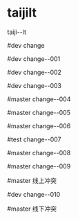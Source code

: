 # taijilt
taiji--lt

#dev change

#dev change--001

#dev change--002

#dev change--003

#master change--004

#master change--005

#master change--006

#test change--007

#master change--008


#master change--009

#master 线上冲突

#dev change--010

#master 线下冲突

